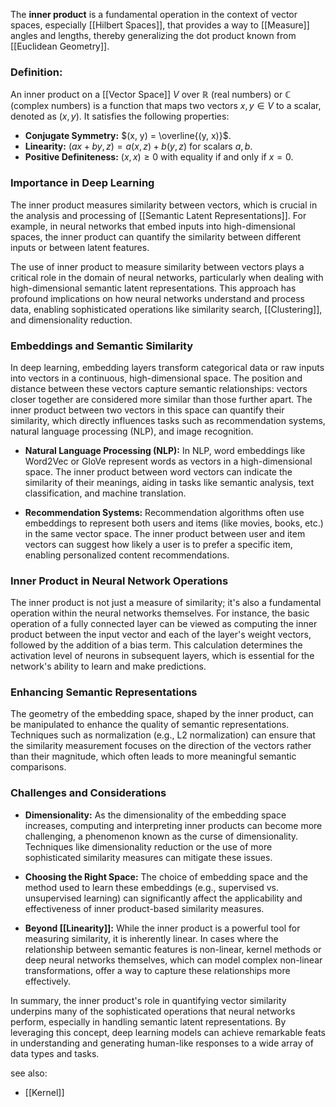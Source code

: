 The **inner product** is a fundamental operation in the context of vector spaces, especially [[Hilbert Spaces]], that provides a way to [[Measure]] angles and lengths, thereby generalizing the dot product known from [[Euclidean Geometry]].

### **Definition:** 

An inner product on a [[Vector Space]] $V$ over $\mathbb{R}$ (real numbers) or $\mathbb{C}$ (complex numbers) is a function that maps two vectors $x, y \in V$ to a scalar, denoted as $(x, y)$. It satisfies the following properties:

- **Conjugate Symmetry:** $(x, y) = \overline{(y, x)}$.
- **Linearity:** $(ax + by, z) = a(x, z) + b(y, z)$ for scalars $a, b$.
- **Positive Definiteness:** $(x, x) \geq 0$ with equality if and only if $x = 0$.

### Importance in Deep Learning

The inner product measures similarity between vectors, which is crucial in the analysis and processing of [[Semantic Latent Representations]]. For example, in neural networks that embed inputs into high-dimensional spaces, the inner product can quantify the similarity between different inputs or between latent features.

The use of inner product to measure similarity between vectors plays a critical role in the domain of neural networks, particularly when dealing with high-dimensional semantic latent representations. This approach has profound implications on how neural networks understand and process data, enabling sophisticated operations like similarity search, [[Clustering]], and dimensionality reduction.

### Embeddings and Semantic Similarity

In deep learning, embedding layers transform categorical data or raw inputs into vectors in a continuous, high-dimensional space. The position and distance between these vectors capture semantic relationships: vectors closer together are considered more similar than those further apart. The inner product between two vectors in this space can quantify their similarity, which directly influences tasks such as recommendation systems, natural language processing (NLP), and image recognition.

- **Natural Language Processing (NLP):** In NLP, word embeddings like Word2Vec or GloVe represent words as vectors in a high-dimensional space. The inner product between word vectors can indicate the similarity of their meanings, aiding in tasks like semantic analysis, text classification, and machine translation.

- **Recommendation Systems:** Recommendation algorithms often use embeddings to represent both users and items (like movies, books, etc.) in the same vector space. The inner product between user and item vectors can suggest how likely a user is to prefer a specific item, enabling personalized content recommendations.

### Inner Product in Neural Network Operations

The inner product is not just a measure of similarity; it's also a fundamental operation within the neural networks themselves. For instance, the basic operation of a fully connected layer can be viewed as computing the inner product between the input vector and each of the layer's weight vectors, followed by the addition of a bias term. This calculation determines the activation level of neurons in subsequent layers, which is essential for the network's ability to learn and make predictions.

### Enhancing Semantic Representations

The geometry of the embedding space, shaped by the inner product, can be manipulated to enhance the quality of semantic representations. Techniques such as normalization (e.g., L2 normalization) can ensure that the similarity measurement focuses on the direction of the vectors rather than their magnitude, which often leads to more meaningful semantic comparisons.

### Challenges and Considerations

- **Dimensionality:** As the dimensionality of the embedding space increases, computing and interpreting inner products can become more challenging, a phenomenon known as the curse of dimensionality. Techniques like dimensionality reduction or the use of more sophisticated similarity measures can mitigate these issues.

- **Choosing the Right Space:** The choice of embedding space and the method used to learn these embeddings (e.g., supervised vs. unsupervised learning) can significantly affect the applicability and effectiveness of inner product-based similarity measures.

- **Beyond [[Linearity]]:** While the inner product is a powerful tool for measuring similarity, it is inherently linear. In cases where the relationship between semantic features is non-linear, kernel methods or deep neural networks themselves, which can model complex non-linear transformations, offer a way to capture these relationships more effectively.

In summary, the inner product's role in quantifying vector similarity underpins many of the sophisticated operations that neural networks perform, especially in handling semantic latent representations. By leveraging this concept, deep learning models can achieve remarkable feats in understanding and generating human-like responses to a wide array of data types and tasks.

see also:
- [[Kernel]]